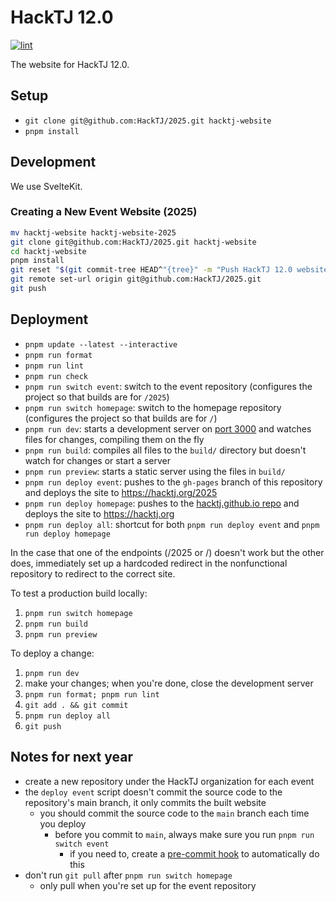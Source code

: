 # HackTJ 12.0

[![lint](https://github.com/HackTJ/2025/workflows/lint/badge.svg)](https://github.com/HackTJ/2025/actions?query=workflow%3Alint)

The website for HackTJ 12.0.

## Setup

- `git clone git@github.com:HackTJ/2025.git hacktj-website`
- `pnpm install`

## Development

We use SvelteKit.

### Creating a New Event Website (2025)

```sh
mv hacktj-website hacktj-website-2025
git clone git@github.com:HackTJ/2025.git hacktj-website
cd hacktj-website
pnpm install
git reset "$(git commit-tree HEAD^"{tree}" -m "Push HackTJ 12.0 website")"  # squash all commits into 1
git remote set-url origin git@github.com:HackTJ/2025.git
git push
```

## Deployment

- `pnpm update --latest --interactive`
- `pnpm run format`
- `pnpm run lint`
- `pnpm run check`
- `pnpm run switch event`: switch to the event repository (configures the project so that builds are for `/2025`)
- `pnpm run switch homepage`: switch to the homepage repository (configures the project so that builds are for `/`)
- `pnpm run dev`: starts a development server on [port 3000](http://localhost:3000) and watches files for changes, compiling them on the fly
- `pnpm run build`: compiles all files to the `build/` directory but doesn't watch for changes or start a server
- `pnpm run preview`: starts a static server using the files in `build/`
- `pnpm run deploy event`: pushes to the `gh-pages` branch of this repository and deploys the site to <https://hacktj.org/2025>
- `pnpm run deploy homepage`: pushes to the [hacktj.github.io repo](https://github.com/HackTJ/hacktj.github.io) and deploys the site to <https://hacktj.org>
- `pnpm run deploy all`: shortcut for both `pnpm run deploy event` and `pnpm run deploy homepage`

In the case that one of the endpoints (/2025 or /) doesn't work but the other does, immediately set up a hardcoded redirect in the nonfunctional repository to redirect to the correct site.

To test a production build locally:

1.  `pnpm run switch homepage`
2.  `pnpm run build`
3.  `pnpm run preview`

To deploy a change:

1.  `pnpm run dev`
2.  make your changes; when you're done, close the development server
3.  `pnpm run format; pnpm run lint`
4.  `git add . && git commit`
5.  `pnpm run deploy all`
6.  `git push`

## Notes for next year

- create a new repository under the HackTJ organization for each event
- the `deploy event` script doesn't commit the source code to the repository's main branch, it only commits the built website
  - you should commit the source code to the `main` branch each time you deploy
    - before you commit to `main`, always make sure you run `pnpm run switch event`
      - if you need to, create a [pre-commit hook](https://git-scm.com/docs/githooks#_pre_commit) to automatically do this
- don't run `git pull` after `pnpm run switch homepage`
  - only pull when you're set up for the event repository
